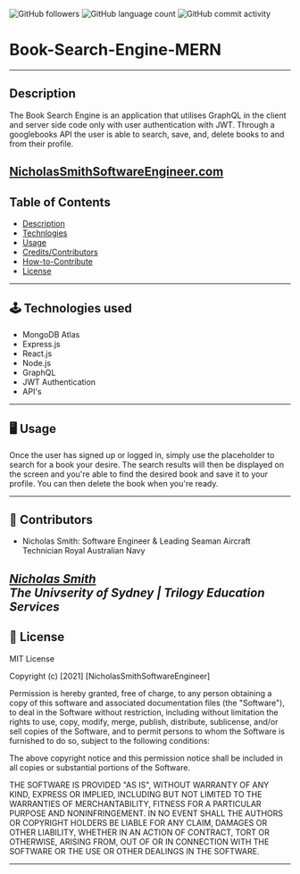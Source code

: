 <img alt="GitHub followers" src="https://img.shields.io/github/followers/N1cholasSmith?style=social">     <img alt="GitHub language count" src="https://img.shields.io/github/languages/count/N1cholasSmith/Book-Search-Engine-MERN?style=social">     <img alt="GitHub commit activity" src="https://img.shields.io/github/commit-activity/w/N1cholasSmith/Book-Search-Engine-MERN?style=social">


# Book-Search-Engine-MERN

---
## Description
The Book Search Engine is an application that utilises GraphQL in the client and server side code only with user authentication with JWT. Through a googlebooks API the user is able to search, save, and, delete books to and from their profile.



[NicholasSmithSoftwareEngineer.com](https://n1cholassmith.github.io/Book-Search-Engine-MERN/)
---
## Table of Contents
- [Description](#description)
- [Technlogies](#technologies)
- [Usage](#usage)
- [Credits/Contributors](#credits/contributors)
- [How-to-Contribute](#how-to-contribute)
- [License](#license)
---

<a name="technologies"></a>

## 🕹 Technologies used
- MongoDB Atlas
- Express.js
- React.js
- Node.js
- GraphQL
- JWT Authentication
- API's

---
<a name="usage"></a>

## 🖥 Usage

Once the user has signed up or logged in, simply use the placeholder to search for a book your desire. The search results will then be displayed on the screen and you're able to find the desired book and save it to your profile. You can then delete the book when you're ready.

---
<a name="contributors"></a>

## 👥 Contributors
- Nicholas Smith: Software Engineer & Leading Seaman Aircraft Technician Royal Australian Navy

_[Nicholas Smith](https://github.com/N1cholasSmith)_ <br>
_The Univserity of Sydney | Trilogy Education Services_ <br>
---
<a name="license"></a>

## 🔖 License
MIT License

Copyright (c) [2021] [NicholasSmithSoftwareEngineer]

Permission is hereby granted, free of charge, to any person obtaining a copy
of this software and associated documentation files (the "Software"), to deal
in the Software without restriction, including without limitation the rights
to use, copy, modify, merge, publish, distribute, sublicense, and/or sell
copies of the Software, and to permit persons to whom the Software is
furnished to do so, subject to the following conditions:

The above copyright notice and this permission notice shall be included in all
copies or substantial portions of the Software.

THE SOFTWARE IS PROVIDED "AS IS", WITHOUT WARRANTY OF ANY KIND, EXPRESS OR
IMPLIED, INCLUDING BUT NOT LIMITED TO THE WARRANTIES OF MERCHANTABILITY,
FITNESS FOR A PARTICULAR PURPOSE AND NONINFRINGEMENT. IN NO EVENT SHALL THE
AUTHORS OR COPYRIGHT HOLDERS BE LIABLE FOR ANY CLAIM, DAMAGES OR OTHER
LIABILITY, WHETHER IN AN ACTION OF CONTRACT, TORT OR OTHERWISE, ARISING FROM,
OUT OF OR IN CONNECTION WITH THE SOFTWARE OR THE USE OR OTHER DEALINGS IN THE
SOFTWARE.

---

